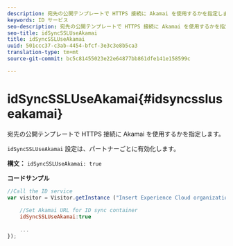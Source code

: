 ```yaml
---
description: 宛先の公開テンプレートで HTTPS 接続に Akamai を使用するかを指定します。
keywords: ID サービス
seo-description: 宛先の公開テンプレートで HTTPS 接続に Akamai を使用するかを指定します。
seo-title: idSyncSSLUseAkamai
title: idSyncSSLUseAkamai
uuid: 501ccc37-c3ab-4454-bfcf-3e3c3e8b5ca3
translation-type: tm+mt
source-git-commit: bc5c81455023e22e64877bb861dfe141e158599c

---
```



# idSyncSSLUseAkamai{#idsyncssluseakamai}

宛先の公開テンプレートで HTTPS 接続に Akamai を使用するかを指定します。

`idSyncSSLUseAkamai` 設定は、パートナーごとに有効化します。

**構文：** `idSyncSSLUseAkamai: true`

**コードサンプル**

```js
//Call the ID service 
var visitor = Visitor.getInstance ("Insert Experience Cloud organization ID here",{ 
 
    //Set Akamai URL for ID sync container 
    idSyncSSLUseAkamai:true 
 
    ... 
});
```

